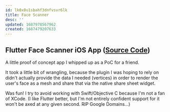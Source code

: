 ```yaml
---
id: lk0x0u1sbahf3dnfvsvr6lk
title: Face Scanner
desc: ''
updated: 1687978567962
created: 1687479207633
---
```

## Flutter Face Scanner iOS App ([Source Code](https://github.com/helle253/face-scanner))

A little proof of concept app I whipped up as a PoC for a friend.

It took a little bit of wrangling, because the plugin I was hoping to rely on didn't actually provide the data I needed (vertices) in order to render the user's face as a mesh and share that via the native share sheet widget.

Was fun! I try to avoid working with Swift/Objective C because I'm not a fan of XCode. (I like Flutter better, but I'm not entirely confident support for it won't be axed at any given second. RIP Google Domains...)
